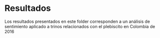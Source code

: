 # Resultados

Los resultados presentados en este folder corresponden a un análisis de sentimiento aplicado a trinos relacionados con el plebiscito en Colombia de 2016
